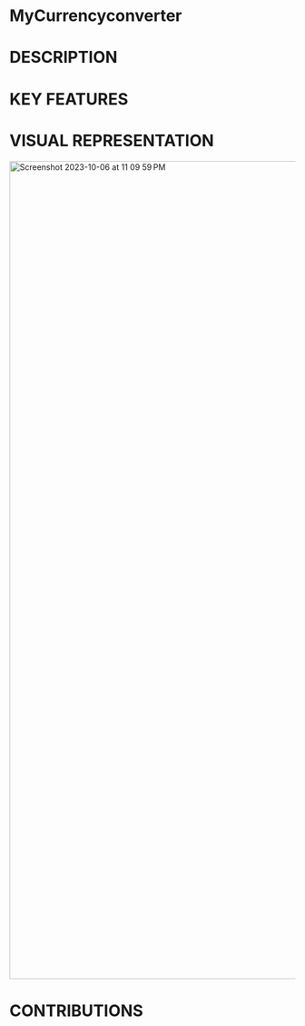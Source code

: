 # MyCurrencyconverter
# DESCRIPTION
# KEY FEATURES
# VISUAL REPRESENTATION
<img width="1440" alt="Screenshot 2023-10-06 at 11 09 59 PM" src="https://github.com/SylvieNdifor/MyCurrencyconverter/assets/147012281/355ff3a0-2efe-4e8f-b111-6cc20982fbde">


# CONTRIBUTIONS

